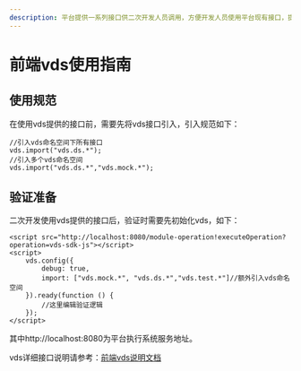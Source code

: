 ```yaml
---
description: 平台提供一系列接口供二次开发人员调用，方便开发人员使用平台现有接口，提升开发效率。
---
```


# 前端vds使用指南

## 使用规范

在使用vds提供的接口前，需要先将vds接口引入，引入规范如下：

```text
//引入vds命名空间下所有接口
vds.import("vds.ds.*");
//引入多个vds命名空间
vds.import("vds.ds.*","vds.mock.*");
```

## 验证准备

二次开发使用vds提供的接口后，验证时需要先初始化vds，如下：

```text
<script src="http://localhost:8080/module-operation!executeOperation?operation=vds-sdk-js"></script>
<script>
	vds.config({
		debug: true,
		import: ["vds.mock.*", "vds.ds.*","vds.test.*"]//额外引入vds命名空间
	}).ready(function () {
		//这里编辑验证逻辑
	});
</script>
```

其中http://localhost:8080为平台执行系统服务地址。

vds详细接口说明请参考：[前端vds说明文档](http://vstore-doc.yindangu.com/jsdoc/index.html)

